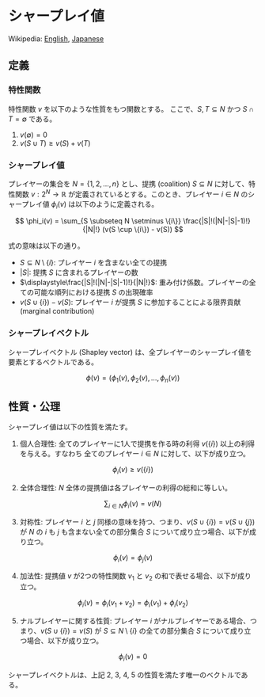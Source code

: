 # シャープレイ値

Wikipedia: [English](https://en.wikipedia.org/wiki/Shapley_value), [Japanese](https://ja.wikipedia.org/wiki/シャープレイ値)

## 定義

### 特性関数

特性関数 $v$ を以下のような性質をもつ関数とする。
ここで、$S, T \subseteq N$ かつ $S \cap T = \emptyset$ である。

1. $v(\emptyset) = 0$
2. $v(S \cup T) \geq v(S) + v(T)$

### シャープレイ値

プレイヤーの集合を $N = \{1, 2, \ldots, n\}$ とし、提携 (coalition) $S \subseteq N$ に対して、特性関数 $v: 2^N \to \mathbb{R}$ が定義されているとする。このとき、プレイヤー $i \in N$ のシャープレイ値 $\phi_i(v)$ は以下のように定義される。

$$
\phi_i(v) = \sum_{S \subseteq N \setminus \{i\}} \frac{|S|!(|N|-|S|-1)!}{|N|!} (v(S \cup \{i\}) - v(S))
$$

式の意味は以下の通り。

- $S \subseteq N \setminus \{i\}$: プレイヤー $i$ を含まない全ての提携
- $|S|$: 提携 $S$ に含まれるプレイヤーの数
- $\displaystyle\frac{|S|!(|N|-|S|-1)!}{|N|!}$: 重み付け係数。プレイヤーの全ての可能な順列における提携 $S$ の出現確率
- $v(S \cup \{i\}) - v(S)$: プレイヤー $i$ が提携 $S$ に参加することによる限界貢献 (marginal contribution)

### シャープレイベクトル

シャープレイベクトル (Shapley vector) は、全プレイヤーのシャープレイ値を要素とするベクトルである。

$$
\phi(v) = (\phi_1(v), \phi_2(v), \ldots, \phi_n(v))
$$

## 性質・公理

シャープレイ値は以下の性質を満たす。

1. 個人合理性: 全てのプレイヤーに1人で提携を作る時の利得 $v(\{i\})$ 以上の利得を与える。すなわち 全てのプレイヤー $i \in N$ に対して、以下が成り立つ。

$$
\phi_i(v) \geq v(\{i\})
$$

2. 全体合理性: $N$ 全体の提携値は各プレイヤーの利得の総和に等しい。

$$
\sum_{i \in N} \phi_i(v) = v(N)
$$

3. 対称性: プレイヤー $i$ と $j$ 同様の意味を持つ、つまり、$v(S \cup \{i\}) = v(S \cup \{j\})$ が $N$ の $i$ も $j$ も含まない全ての部分集合 $S$ について成り立つ場合、以下が成り立つ。

$$
\phi_i(v) = \phi_j(v)
$$

4. 加法性: 提携値 $v$ が2つの特性関数 $v_1$ と $v_2$ の和で表せる場合、以下が成り立つ。

$$
\phi_i(v) = \phi_i(v_1 + v_2) = \phi_i(v_1) + \phi_i(v_2)
$$

5. ナルプレイヤーに関する性質: プレイヤー $i$ がナルプレイヤーである場合、つまり、$v(S \cup \{i\}) = v(S)$ が $S \subseteq N \setminus \{i\}$ の全ての部分集合 $S$ について成り立つ場合、以下が成り立つ。

$$
\phi_i(v) = 0
$$

シャープレイベクトルは、上記 2, 3, 4, 5 の性質を満たす唯一のベクトルである。
